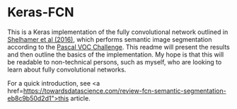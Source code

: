 # Keras-FCN

This is a Keras implementation of the fully convolutional network outlined in <a href="https://arxiv.org/abs/1605.06211" target="_blank">Shelhamer et al (2016)</a>, which performs semantic image segmentation according to the <a href="http://host.robots.ox.ac.uk/pascal/VOC/">Pascal VOC Challenge</a>.
This readme will present the results and then outline the basics of the implementation.
My hope is that this will be readable to non-technical persons, such as myself, who are looking to learn about fully convolutional networks.

For a quick introduction, see <a href=https://towardsdatascience.com/review-fcn-semantic-segmentation-eb8c9b50d2d1">this article</a>.
